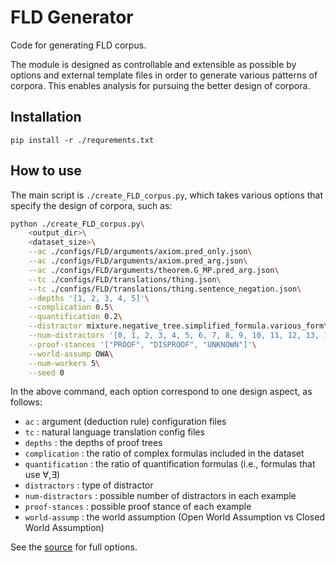 # FLD Generator
Code for generating FLD corpus.  

The module is designed as controllable and extensible as possible by options and external template files in order to generate various patterns of corpora.
This enables analysis for pursuing the better design of corpora.


## Installation
`pip install -r ./requrements.txt`

## How to use
The main script is `./create_FLD_corpus.py`, which takes various options that specify the design of corpora, such as:
```sh
python ./create_FLD_corpus.py\
    <output_dir>\
    <dataset_size>\
    --ac ./configs/FLD/arguments/axiom.pred_only.json\
    --ac ./configs/FLD/arguments/axiom.pred_arg.json\
    --ac ./configs/FLD/arguments/theorem.G_MP.pred_arg.json\
    --tc ./configs/FLD/translations/thing.json\
    --tc ./configs/FLD/translations/thing.sentence_negation.json\
    --depths '[1, 2, 3, 4, 5]'\
    --complication 0.5\
    --quantification 0.2\
    --distractor mixture.negative_tree.simplified_formula.various_form\
    --num-distractors '[0, 1, 2, 3, 4, 5, 6, 7, 8, 9, 10, 11, 12, 13, 14, 15]'\
    --proof-stances '["PROOF", "DISPROOF", "UNKNOWN"]'\
    --world-assump OWA\
    --num-workers 5\
    --seed 0 
```
In the above command, each option correspond to one design aspect, as follows:
* `ac`              : argument (deduction rule) configuration files
* `tc`              : natural language translation config files
* `depths`          : the depths of proof trees
* `complication`    : the ratio of complex formulas included in the dataset
* `quantification`  : the ratio of quantification formulas (i.e., formulas that use ∀,∃)
* `distractors`     : type of distractor
* `num-distractors`     : possible number of distractors in each example
* `proof-stances`   : possible proof stance of each example
* `world-assump`   : the world assumption (Open World Assumption vs Closed World Assumption)

See the [source](./create_FLD_corpus.py) for full options.
